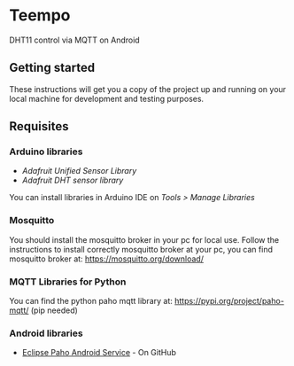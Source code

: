 # Teempo
DHT11 control via MQTT on Android

## Getting started
These instructions will get you a copy of the project up and running on your local machine for development and testing purposes.

## Requisites

### Arduino libraries

* *Adafruit Unified Sensor Library*
* *Adafruit DHT sensor library*

You can install libraries in Arduino IDE on 
*Tools > Manage Libraries*

### Mosquitto
You should install the mosquitto broker in your pc for local use.
Follow the instructions to install correctly mosquitto broker at your pc, you can find mosquitto broker at: https://mosquitto.org/download/

### MQTT Libraries for Python
You can find the python paho mqtt library at: https://pypi.org/project/paho-mqtt/ (pip needed)

### Android libraries
* [Eclipse Paho Android Service](https://github.com/eclipse/paho.mqtt.android) - On GitHub
